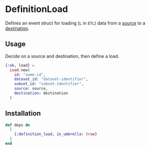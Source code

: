 # DefinitionLoad

Defines an event struct for loading (`L` in `ETL`) data from a
[source](../protocol_source/README.md) to a [destination](../protocol_destination/README.md).

## Usage

Decide on a source and destination, then define a load.

```elixir
{:ok, load} =
  Load.new(
    id: "some-id",
    dataset_id: "dataset-identifier",
    subset_id: "subset-identifier",
    source: source,
    destination: destination
  )
```

## Installation

```elixir
def deps do
  [
    {:definition_load, in_umbrella: true}
  ]
end
```
